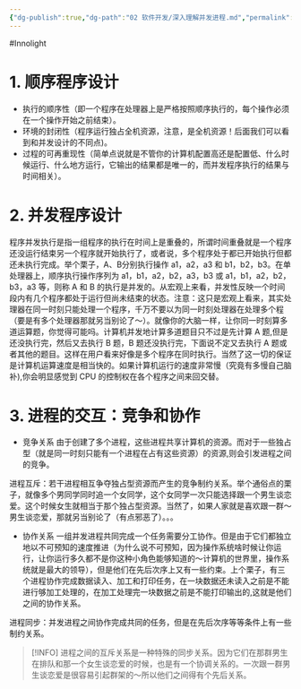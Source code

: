 ```yaml
---
{"dg-publish":true,"dg-path":"02 软件开发/深入理解并发进程.md","permalink":"/02 软件开发/深入理解并发进程/","created":"2025-09-26T15:46:44.601+08:00","updated":"2025-09-26T15:50:22.445+08:00"}
---
```


#Innolight

# 1. 顺序程序设计

- 执行的顺序性（即一个程序在处理器上是严格按照顺序执行的，每个操作必须在一个操作开始之前结束）。
- 环境的封闭性（程序运行独占全机资源，注意，是全机资源！后面我们可以看到和并发设计的不同点)。
- 过程的可再重现性（简单点说就是不管你的计算机配置高还是配置低、什么时候运行、什么地方运行，它输出的结果都是唯一的，而并发程序执行的结果与时间相关）。
# 2. 并发程序设计

程序并发执行是指一组程序的执行在时间上是重叠的，所谓时间重叠就是一个程序还没运行结束另一个程序就开始执行了，或者说，多个程序处于都已开始执行但都还未执行完成。举个栗子，A、B分别执行操作 a1，a2，a3 和 b1，b2，b3。在单处理器上，顺序执行操作序列为 a1，b1，a2，b2，a3，b3 或 a1，b1，a2，b2，b3，a3 等，则称 A 和 B 的执行是并发的。从宏观上来看，并发性反映一个时间段内有几个程序都处于运行但尚未结束的状态。注意：这只是宏观上看来，其实处理器在同一时刻只能处理一个程序，千万不要以为同一时刻处理器在处理多个程（要是有多个处理器那就另当别论了～）。就像你的大脑一样，让你同一时刻算多道运算题，你觉得可能吗。计算机并发地计算多道题目只不过是先计算 A 题,但是还没执行完，然后又去执行 B 题，B 题还没执行完，下面说不定又去执行 A 题或者其他的题目。这样在用户看来好像是多个程序在同时执行。当然了这一切的保证是计算机运算速度是相当快的。如果计算机运行的速度非常慢（究竟有多慢自己脑补),你会明显感觉到 CPU 的控制权在各个程序之间来回交替。

# 3. 进程的交互：竞争和协作

- 竞争关系
由于创建了多个进程，这些进程共享计算机的资源。而对于一些独占型（就是同一时刻只能有一个进程在占有这些资源）的资源,则会引发进程之间的竞争。

进程互斥：若干进程相互争夺独占型资源而产生的竞争制约关系。举个通俗点的栗子，就像多个男同学同时追一个女同学，这个女同学一次只能选择跟一个男生谈恋爱。这个时候女生就相当于那个独占型资源。当然了，如果人家就是喜欢跟一群～男生谈恋爱，那就另当别论了（有点邪恶了）。。。

- 协作关系
 一组并发进程共同完成一个任务需要分工协作。但是由于它们都独立地以不可预知的速度推进（为什么说不可预知，因为操作系统啥时候让你运行，让你运行多久都不是你这种小角色能够知道的～计算机的世界里，操作系统就是最大的领导），但是他们在先后次序上又有一些约束。上个栗子，有三个进程协作完成数据读入、加工和打印任务，在一块数据还未读入之前是不能进行够加工处理的，在加工处理完一块数据之前是不能打印输出的,这就是他们之间的协作关系。
 
进程同步：并发进程之间协作完成共同的任务，但是在先后次序等等条件上有一些制约关系。

> [!INFO]
> 进程之间的互斥关系是一种特殊的同步关系。因为它们在那群男生在排队和那一个女生谈恋爱的时候，也是有一个协调关系的。一次跟一群男生谈恋爱是很容易引起群架的～所以他们之间得有个先后关系。

